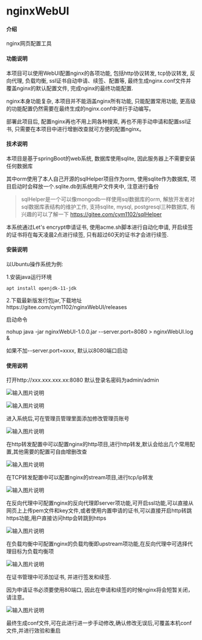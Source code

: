 # nginxWebUI

#### 介绍
nginx网页配置工具


#### 功能说明

本项目可以使用WebUI配置nginx的各项功能, 包括http协议转发, tcp协议转发, 反向代理, 负载均衡, ssl证书自动申请、续签、配置等, 最终生成nginx.conf文件并覆盖nginx的默认配置文件, 完成nginx的最终功能配置. 

nginx本身功能复杂, 本项目并不能涵盖nginx所有功能, 只能配置常用功能, 更高级的功能配置仍然需要在最终生成的nginx.conf中进行手动编写。

部署此项目后, 配置nginx再也不用上网各种搜索, 再也不用手动申请和配置ssl证书, 只需要在本项目中进行增删改查就可方便的配置nginx。

#### 技术说明

本项目是基于springBoot的web系统, 数据库使用sqlite, 因此服务器上不需要安装任何数据库

其中orm使用了本人自己开源的sqlHelper项目作为orm, 使用sqlite作为数据库, 项目启动时会释放一个.sqlite.db到系统用户文件夹中, 注意进行备份

> sqlHelper是一个可以像mongodb一样使用sql数据库的orm, 解放开发者对sql数据库表结构的维护工作, 支持sqlite, mysql, postgresql三种数据库, 有兴趣的可以了解一下 https://gitee.com/cym1102/sqlHelper

本系统通过Let's encrypt申请证书, 使用acme.sh脚本进行自动化申请, 开启续签的证书将在每天凌晨2点进行续签, 只有超过60天的证书才会进行续签.

#### 安装说明
以Ubuntu操作系统为例:

1.安装java运行环境

```
apt install openjdk-11-jdk
```

2.下载最新版发行包jar,下载地址https://gitee.com/cym1102/nginxWebUI/releases

启动命令

nohup java -jar nginxWebUI-1.0.0.jar --server.port=8080 > nginxWebUI.log &

如果不加--server.port=xxxx, 默认以8080端口启动

#### 使用说明

打开http://xxx.xxx.xxx.xx:8080
默认登录名密码为admin/admin

![输入图片说明](https://images.gitee.com/uploads/images/2020/0515/165140_ee1bd853_1100382.jpeg "login.jpg")

![输入图片说明](https://images.gitee.com/uploads/images/2020/0515/165148_c9f7149c_1100382.jpeg "admin.jpg")

进入系统后,可在管理员管理里面添加修改管理员账号

![输入图片说明](https://images.gitee.com/uploads/images/2020/0515/165203_30d187ee_1100382.jpeg "http.jpg")

在http转发配置中可以配置nginx的http项目,进行http转发,默认会给出几个常用配置,其他需要的配置可自由增删改查

![输入图片说明](https://images.gitee.com/uploads/images/2020/0515/165301_bb31fafa_1100382.jpeg "stream.jpg")

在TCP转发配置中可以配置nginx的stream项目,进行tcp/ip转发

![输入图片说明](https://images.gitee.com/uploads/images/2020/0515/165421_c47d02bb_1100382.jpeg "sever.jpg")

在反向代理中可配置nginx的反向代理即server项功能,可开启ssl功能,可以直接从网页上上传pem文件和key文件,或者使用内置申请的证书,可以直接开启http转跳https功能,用户直接访问http会转跳到https

![输入图片说明](https://images.gitee.com/uploads/images/2020/0515/165523_dbe27513_1100382.jpeg "upstream.jpg")

在负载均衡中可配置nginx的负载均衡即upstream项功能,在反向代理中可选择代理目标为负载均衡项

![输入图片说明](https://images.gitee.com/uploads/images/2020/0515/165543_71e210e2_1100382.jpeg "ca.jpg")

在证书管理中可添加证书, 并进行签发和续签. 

因为申请证书必须要使用80端口, 因此在申请和续签的时候nginx将会短暂关闭，请注意。

![输入图片说明](https://images.gitee.com/uploads/images/2020/0515/170135_30539807_1100382.jpeg "conf.jpg")

最终生成conf文件,可在此进行进一步手动修改,确认修改无误后,可覆盖本机conf文件,并进行效验和重启

